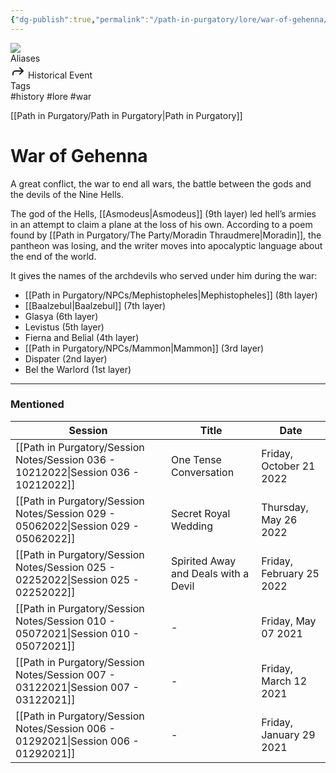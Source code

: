 ```yaml
---
{"dg-publish":true,"permalink":"/path-in-purgatory/lore/war-of-gehenna/","tags":["history, lore, war"]}
---
```


<div class="wiki-header">
	<div class="banner-wrapper">
		<div class="banner">
			<img class="banner-image full-width" src="http://corproject.com/wp-content/uploads/2017/10/Purgatory-770x439_c.jpg" style="object-position: 50% 50%">
		</div>
	</div>
	<div class="frontmatter-container">
		<div class="frontmatter-section mod-aliases">
			<span class="frontmatter-section-label">Aliases</span>
			<div class="frontmatter-section-data frontmatter-section-aliases">
				<span class="frontmatter-alias">
					<span class="frontmatter-alias-icon"> <svg xmlns="http://www.w3.org/2000svg" width="24" height="24" viewBox="0 0 24 24" fill="none" stroke="currentColor" stroke-width="2" stroke-linecap="round" stroke-linejoin="round" class="svg-icon lucide-forward"><polyline points="15 17 20 12 15 7"></polyline><path d="M4 18v-2a4 4 0 0 1 4-4h12"></path></svg></span>
					Historical Event</span>
			</div>
		</div>
		<div class="frontmatter-section mod-tags">
			<span class="frontmatter-section-label">Tags</span>
			<div class="frontmatter-section-data frontmatter-section-tags">
				<a class="tag"onclick="toggleTagSearch(this)">#history</a>
				<a class="tag" onclick="toggleTagSearch(this)">#lore</a>
				<a class="tag" onclick="toggleTagSearch(this)">#war</a>
			</div>
		</div>
	</div>
</div>

[[Path in Purgatory/Path in Purgatory\|Path in Purgatory]]
# War of Gehenna

A great conflict, the war to end all wars, the battle between the gods and the devils of the Nine Hells.

The god of the Hells, [[Asmodeus\|Asmodeus]] (9th layer) led hell’s armies in an attempt to claim a plane at the loss of his own. According to a poem found by [[Path in Purgatory/The Party/Moradin Thraudmere\|Moradin]], the pantheon was losing, and the writer moves into apocalyptic language about the end of the world.

It gives the names of the archdevils who served under him during the war:
- [[Path in Purgatory/NPCs/Mephistopheles\|Mephistopheles]] (8th layer)
- [[Baalzebul\|Baalzebul]] (7th layer)
- Glasya (6th layer)
- Levistus (5th layer)
- Fierna and Belial (4th layer)
- [[Path in Purgatory/NPCs/Mammon\|Mammon]] (3rd layer)
- Dispater (2nd layer)
- Bel the Warlord (1st layer)

---

### Mentioned
| Session                                                                               | Title                                | Date                     |
| ------------------------------------------------------------------------------------- | ------------------------------------ | ------------------------ |
| [[Path in Purgatory/Session Notes/Session 036 - 10212022\|Session 036 - 10212022]] | One Tense Conversation               | Friday, October 21 2022  |
| [[Path in Purgatory/Session Notes/Session 029 - 05062022\|Session 029 - 05062022]] | Secret Royal Wedding                 | Thursday, May 26 2022    |
| [[Path in Purgatory/Session Notes/Session 025 - 02252022\|Session 025 - 02252022]] | Spirited Away and Deals with a Devil | Friday, February 25 2022 |
| [[Path in Purgatory/Session Notes/Session 010 - 05072021\|Session 010 - 05072021]] | \-                                   | Friday, May 07 2021      |
| [[Path in Purgatory/Session Notes/Session 007 - 03122021\|Session 007 - 03122021]] | \-                                   | Friday, March 12 2021    |
| [[Path in Purgatory/Session Notes/Session 006 - 01292021\|Session 006 - 01292021]] | \-                                   | Friday, January 29 2021  |


